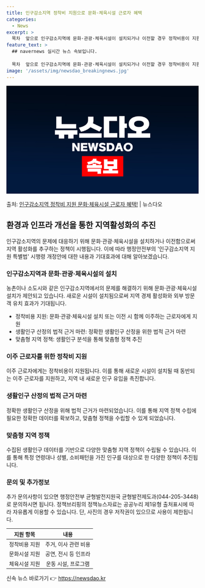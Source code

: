 ```yaml
---
title: 인구감소지역 정착비 지원으로 문화·체육시설 근로자 혜택
categories:
  - News
excerpt: >
  목차  앞으로 인구감소지역에 문화·관광·체육시설이 설치되거나 이전할 경우 정착비용이 지원됩니다. 이를 통해 …
feature_text: >
  ## navernews 실시간 뉴스 속보입니다.

  목차  앞으로 인구감소지역에 문화·관광·체육시설이 설치되거나 이전할 경우 정착비용이 지원됩니다. 이를 통해 …
image: '/assets/img/newsdao_breakingnews.jpg'
---
```


![뉴스다오 속보](/assets/img/newsdao_breakingnews.jpg)

<p>출처: <a href="https://newsdao.kr/4086" rel="dofollow">인구감소지역 정착비 지원 문화·체육시설 근로자 혜택!</a> | 뉴스다오</p>

<h2 data-ke-size="size26">환경과 인프라 개선을 통한 지역활성화의 추진</h2>
<p data-ke-size="size16">인구감소지역의 문제에 대응하기 위해 문화·관광·체육시설을 설치하거나 이전함으로써 지역 활성화를 추구하는 정책이 시행됩니다. 이에 따라 행정안전부의 '인구감소지역 지원 특별법' 시행령 개정안에 대한 내용과 기대효과에 대해 알아보겠습니다.</p>

<h3>인구감소지역과 문화·관광·체육시설의 설치</h3>
<p data-ke-size="size16">농촌이나 소도시와 같은 인구감소지역에서의 문제를 해결하기 위해 문화·관광·체육시설 설치가 제안되고 있습니다. 새로운 시설이 설치됨으로써 지역 경제 활성화와 외부 방문객 유치 효과가 기대됩니다.</p>

<ul>
    <li>정착비용 지원: 문화·관광·체육시설 설치 또는 이전 시 함께 이주하는 근로자에게 지원</li>
    <li>생활인구 산정의 법적 근거 마련: 정확한 생활인구 산정을 위한 법적 근거 마련</li>
    <li>맞춤형 지역 정책: 생활인구 분석을 통해 맞춤형 정책 추진</li>
</ul>

<h3>이주 근로자를 위한 정착비 지원</h3>
<p data-ke-size="size16">이주 근로자에게는 정착비용이 지원됩니다. 이를 통해 새로운 시설이 설치될 때 동반되는 이주 근로자를 지원하고, 지역 내 새로운 인구 유입을 촉진합니다.</p>

<h3>생활인구 산정의 법적 근거 마련</h3>
<p data-ke-size="size16">정확한 생활인구 산정을 위해 법적 근거가 마련되었습니다. 이를 통해 지역 정책 수립에 필요한 정확한 데이터를 확보하고, 맞춤형 정책을 수립할 수 있게 되었습니다.</p>

<h3>맞춤형 지역 정책</h3>
<p data-ke-size="size16">수집된 생활인구 데이터를 기반으로 다양한 맞춤형 지역 정책이 수립될 수 있습니다. 이를 통해 특정 연령대나 성별, 소비패턴을 가진 인구를 대상으로 한 다양한 정책이 추진됩니다.</p>

<h3>문의 및 추가정보</h3>
<p data-ke-size="size16">추가 문의사항이 있으면 행정안전부 균형발전지원국 균형발전제도과(044-205-3448)로 문의하시면 됩니다. 정책브리핑의 정책뉴스자료는 공공누리 제1유형 출처표시에 따라 자유롭게 이용할 수 있습니다. 단, 사진의 경우 저작권이 있으므로 사용이 제한됩니다.</p>

<table>
    <thead>
        <tr>
            <th style="text-align: center;">지원 항목</th>
            <th style="text-align: center;">내용</th>
        </tr>
    </thead>
    <tbody>
        <tr>
            <td style="text-align: center;">정착비용 지원</td>
            <td style="text-align: center;">주거, 이사 관련 비용</td>
        </tr>
        <tr>
            <td style="text-align: center;">문화시설 지원</td>
            <td style="text-align: center;">공연, 전시 등 인프라</td>
        </tr>
        <tr>
            <td style="text-align: center;">체육시설 지원</td>
            <td style="text-align: center;">운동 시설, 프로그램</td>
        </tr>
    </tbody>
</table> 

신속 뉴스 바로가기 👉 <a href="https://newsdao.kr" rel="dofollow">https://newsdao.kr</a>


